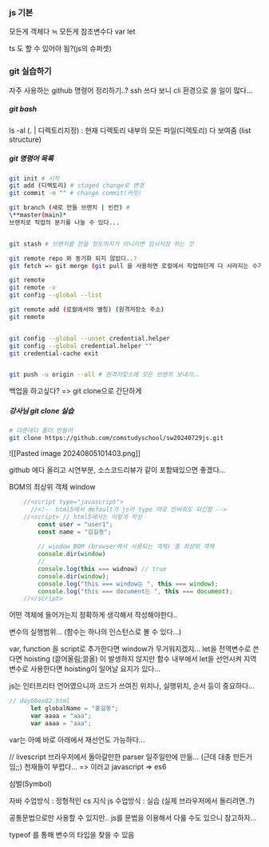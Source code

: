 ### js 기본
모든게 객체다 ≒ 모든게 참조변수다
var
let

ts 도 할 수 있어야 됨?(js의 슈퍼셋)


### git 실습하기
자주 사용하는 github 명령어 정리하기..?
ssh 쓰다 보니 cli 환경으로 쓸 일이 많다...

##### git bash
ls -al (. | 디렉토리지정) : 현재 디렉토리 내부의 모든 파일(디렉토리) 다 보여줌 
(list structure)


##### git 명령어 목록
``` bash
git init # 시작
git add (디렉토리) # staged change로 변경
git commit -m "" # change commit(커밋)

git branch (새로 만들 브랜치 | 빈칸) # 
\**master(main)*
브랜치로 작업의 분기를 나눌 수 있다...


git stash # 브랜치를 만들 정도까지가 아니라면 임시저장 하는 것

git remote repo 와 동기화 되지 않았다..?
git fetch => git merge (git pull 을 사용하면 로컬에서 작업하던게 다 사라지는 수가 생김...)

git remote 
git remote -v
git config --global --list

git remote add (로컬에서의 별칭) (원격저장소 주소)
git remote 


git config --global --unset credential.helper
git config --global credential.helper ""
git credential-cache exit


git push -u origin --all # 원격저장소에 모든 브랜치 보내기..

```


백업을 하고싶다? => git clone으로 간단하게

##### 강사님 git clone 실습
``` bash
# 다른데다 폴더 만들어
git clone https://github.com/comstudyschool/sw20240729js.git

```

![[Pasted image 20240805101403.png]]

github 에다 올리고 시연부분, 소스코드리뷰가 같이 포함돼있으면 좋겠다...



BOM의 최상위 객체 window
``` js
    //<script type="javascript">
      //<!-- html5에서 default가 js라 type 따로 안써줘도 되긴함 -->
    //<script> // html5에서는 이렇게 작성
		const user = "user1";
		const name = "김길동";
		
		// window BOM (browser에서 사용되는 객체) 중 최상위 객체
		console.dir(window)
		// 
		console.log(this === widnow) // true
		console.dir(window);
		console.log("this === window는 ", this === window);
		console.log("this === document는 ", this === document);
    //</script>
```




어떤 객체에 들어가는지 정확하게 생각해서 작성해야한다..

변수의 실행범위... (함수는 하나의 인스턴스로 볼 수 있다...)

var, function 을 script로 추가한다면 window가 무거워지겠지...
let을 전역변수로 쓴다면 hoisting (끌어올림;끌올) 이 발생하지 않지만 
함수 내부에서 let을 선언시켜 지역변수로 사용한다면 hoisting이 일어날 요지가 있다...


js는 인터프리터 언어였으니까 코드가 쓰여진 위치나, 실행위치, 순서 등이 중요하다...

``` js 
// day08ex02.html
      let globalName = "홍길동";
      var aaaa = "aaa";
      var aaaa = "aaa";
```
var는 아예 바로 아래에서 재선언도 가능하다...


// livescript
브라우저에서 돌아갈만한 parser 일주일만에 만듦...
(근데 대충 만든거임;;)
천재들이 부럽다...
=> 이러고 javascript => es6

심벌(Symbol)

자바 수업방식 : 정형적인 cs 지식
js 수업방식 : 실습 (실제 브라우저에서 돌리려면..?)

공통문법으로만 사용할 수 있지만.. js를 문법을 이용해서 다룰 수도 있으니 참고하자...

typeof 를 통해 변수의 타입을 찾을 수 있음


